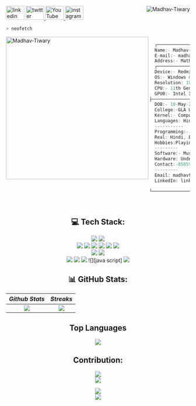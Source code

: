 

  <a href="https://www.linkedin.com/feed/" target="_blank">
  <img src="https://raw.githubusercontent.com/maurodesouza/profile-readme-generator/master/src/assets/icons/social/linkedin/default.svg" width="50" height="38" alt="linkedin logo"/></a>

<a href="https://twitter.com/" target="_blank">
<img src="https://raw.githubusercontent.com/maurodesouza/profile-readme-generator/master/src/assets/icons/social/twitter/default.svg" width="50" height="38" alt="twitter logo"/>
</a>

 <a href="https://youtube.com/" target="_blank">
  <img src="https://raw.githubusercontent.com/maurodesouza/profile-readme-generator/master/src/assets/icons/social/youtube/default.svg" width="50" height="38" alt="YouTube logo"/>
</a>

 <a href="https://instagram.com/" target="_blank">
  <img src="https://raw.githubusercontent.com/maurodesouza/profile-readme-generator/master/src/assets/icons/social/instagram/default.svg" width="50" height="38" alt="instagram logo"/>
</a>
<img align="right" src="https://komarev.com/ghpvc/?username=Madhav-Tiwary&label=Profile+Views&style=plastic" alt="Madhav-Tiwary" />

<br>

```zsh
> neofetch
```

<img align="left" src="https://telegra.ph/file/475b1b979f9c603fec65f.png" alt="Madhav-Tiwary" width="390"/>

```csharp
            
  ┌────────────── About me ──────────────┐
  Name:- Madhav-Tiwary
  E-mail:- madhavtiwaria2z@gmail.com  
  Address:- Mathura,UP
  ┌────────────── System Information ──────────────┐
  Device:- Redmi-Book
  OS:- Windows 64-bit operating system, x64-based processor
  Resolution: 1920 x 1080
  CPU:- 11th Gen Intel(R) Core(TM) i5-11300H @ 3.10GHz   3.11 GHz
  GPU0:- Intel IRISxe Graphics
├─────────────── User Information ───────────────┤
  DOB:- 10-May-2001
  College:-GLA University Mathura
  Kernel:- Computer Science and Engineering #CSE
  Languages: Hindi & English
  -----------
  Programming:- C,Java,Learning ...
  Real: Hindi, English 
  Hobbies:Playing Cricket,Listening Music.....
  ---------
  Software:- Music, Valorant
  Hardware: Undervolting, Overclocking
  Contact:-850592317.......
  ---------
  Email: madhavtiwaria2z@gmail.com
  LinkedIn: linkedin.com/in/madhav-tiwari-26589a259/
 
└────────────────────────────────────────────────┘
```

<br>

<div align="center">

## 💻 Tech Stack:

 
![][github] ![][vscode] <br>
![][c] ![][c++] ![][dart] ![][java] ![][python] ![][php] <br>
![][aws] ![][azure]  <br>
![][flutter] ![][Html] ![][Css]  ![][java script] ![][mysql]

## 📊 GitHub Stats:

| _Github Stats_ |  _Streaks_   |
| :------------: | :----------: |
|   ![][stats]   | ![][streaks] |

## Top Languages

![][langs]

## Contribution:

![][snake] <br> ![][graph]

![][quote] <br> ![][meme]

</div>

<!----------------------------------{ reference links }--------------------------------->

[stats]: https://github-readme-stats.vercel.app/api?username=Madhav-Tiwary&show_icons=true&theme=dark&hide_border=false&include_all_commits=true&count_private=false
[langs]: https://github-readme-stats.vercel.app/api/top-langs/?username=Madhav-Tiwary&theme=dark&hide_border=false&include_all_commits=true&count_private=false&layout=compact
[streaks]: https://github-readme-streak-stats.herokuapp.com/?user=Madhav-Tiwary&theme=dark&hide_border=false#gh-light-mode-only
[quote]: https://quotes-github-readme.vercel.app/api?type=horizontal&theme=dark
[meme]: https://random-memer.herokuapp.com

<!----------------------------------{ language badges }--------------------------------->

[c]: https://img.shields.io/badge/c-%2300599C.svg?style=for-the-badge&logo=c
[c++]: https://img.shields.io/badge/c++-%2300599C.svg?style=for-the-badge&logo=c%2B%2B
[dart]: https://img.shields.io/badge/dart-%230175C2.svg?style=for-the-badge&logo=dart
[java]: https://img.shields.io/badge/java-%23ED8B00.svg?style=for-the-badge&logo=java
<!-- [markdown]: https://img.shields.io/badge/markdown-%23000000.svg?style=for-the-badge&logo=markdown -->
[python]: https://img.shields.io/badge/python-3670A0?style=for-the-badge&logo=python&logoColor=ffdd54
[php]: https://img.shields.io/badge/php-%23777BB4.svg?style=for-the-badge&logo=php&logoColor=white
<!-- [heroku]: https://img.shields.io/badge/heroku-%23430098.svg?style=for-the-badge&logo=heroku -->
<!-- [cloudflare]: https://img.shields.io/badge/Cloudflare-F38020?style=for-the-badge&logo=Cloudflare&logoColor=white -->
<!-- [gcp]: https://img.shields.io/badge/Google%20Cloud-%234285F4.svg?style=for-the-badge&logo=google-cloud&logoColor=white -->
<!-- [firebase]: https://img.shields.io/badge/firebase-%23039BE5.svg?style=for-the-badge&logo=firebase -->
[aws]: https://img.shields.io/badge/AWS-%23FF9900.svg?style=for-the-badge&logo=amazon-aws
[css]: https://img.shields.io/badge/css3-%231572B6.svg?style=for-the-badge&logo=css3
[javascript]: https://img.shields.io/badge/javascript-%23323330.svg?style=for-the-badge&logo=javascript&logoColor=%23F7DF1E
[html]: https://img.shields.io/badge/html5-%23E34F26.svg?style=for-the-badge&logo=html5
[php]: https://img.shields.io/badge/php-%23777BB4.svg?style=for-the-badge&logo=php
[shell]: https://img.shields.io/badge/shell_script-%23121011.svg?style=for-the-badge&logo=gnu-bash
[typescript]: https://img.shields.io/badge/typescript-%23007ACC.svg?style=for-the-badge&logo=typescript
[azure]: https://img.shields.io/badge/azure-%230072C6.svg?style=for-the-badge&logo=azure-devops
[flutter]: https://img.shields.io/badge/Flutter-%2302569B.svg?style=for-the-badge&logo=Flutter
<!-- [docker]: https://img.shields.io/badge/docker-%230db7ed.svg?style=for-the-badge&logo=docker&logoColor=white -->
<!-- [kubernetes]: https://img.shields.io/badge/kubernetes-%23326ce5.svg?style=for-the-badge&logo=kubernetes&logoColor=white -->
[github]: https://img.shields.io/badge/github-%23121011.svg?style=for-the-badge&logo=github&logoColor=white
[mysql]: https://img.shields.io/badge/mysql-%2300f.svg?style=for-the-badge&logo=mysql&logoColor=white
[arch]: https://img.shields.io/badge/archlinux-%231793D1.svg?style=for-the-badge&logo=arch-linux&logoColor=white
<!-- [git]: https://img.shields.io/badge/git-%23F05033.svg?style=for-the-badge&logo=git&logoColor=white -->
[vscode]: https://img.shields.io/badge/Visual%20Studio%20Code-%23007ACC.svg?style=for-the-badge&logo=visual-studio-code&logoColor=white

<!----------------------------------{ contribution stats }--------------------------------->

[snake]: https://github.com/rajput-hemant/Madhav-Tiwary/blob/output/snake.svg
[graph]: https://activity-graph.herokuapp.com/graph?username=Madhav-Tiwary&theme=react-dark&hide_border=false&area=true

<!--
<img src="https://cdn.jsdelivr.net/gh/devicons/devicon/icons/javascript/javascript-original.svg" height="30" width="42" alt="javascript logo"  />
<img src="https://cdn.jsdelivr.net/gh/devicons/devicon/icons/typescript/typescript-plain.svg" height="30" width="42" alt="typescript logo"  />
<img src="https://cdn.jsdelivr.net/gh/devicons/devicon/icons/react/react-original.svg" height="30" width="42" alt="react logo"  />
<img src="https://cdn.jsdelivr.net/gh/devicons/devicon/icons/html5/html5-original.svg" height="30" width="42" alt="html5 logo"  />
<img src="https://cdn.jsdelivr.net/gh/devicons/devicon/icons/css3/css3-original.svg" height="30" width="42" alt="css3 logo"  />
<img src="https://cdn.jsdelivr.net/gh/devicons/devicon/icons/python/python-original-wordmark.svg" height="30" width="42" alt="python logo"  />
<img src="https://cdn.jsdelivr.net/gh/devicons/devicon/icons/azure/azure-original.svg" height="30" width="42" alt="azure logo"  />
<img src="https://cdn.jsdelivr.net/gh/devicons/devicon/icons/bash/bash-original.svg" height="30" width="42" alt="bash logo"  />
<img src="https://cdn.jsdelivr.net/gh/devicons/devicon/icons/cplusplus/cplusplus-original.svg" height="30" width="42" alt="cplusplus logo"  />
<img src="https://cdn.jsdelivr.net/gh/devicons/devicon/icons/dart/dart-original.svg" height="30" width="42" alt="dart logo"  />
<img src="https://cdn.jsdelivr.net/gh/devicons/devicon/icons/docker/docker-original.svg" height="30" width="42" alt="docker logo"  />
<img src="https://cdn.jsdelivr.net/gh/devicons/devicon/icons/firebase/firebase-plain.svg" height="30" width="42" alt="firebase logo"  />
<img src="https://cdn.jsdelivr.net/gh/devicons/devicon/icons/flutter/flutter-original.svg" height="30" width="42" alt="flutter logo"  />
<img src="https://cdn.jsdelivr.net/gh/devicons/devicon/icons/git/git-original.svg" height="30" width="42" alt="git logo"  />
<img src="https://cdn.jsdelivr.net/gh/devicons/devicon/icons/github/github-original.svg" height="30" width="42" alt="github logo"  />
<img src="https://cdn.jsdelivr.net/gh/devicons/devicon/icons/googlecloud/googlecloud-original.svg" height="30" width="42" alt="googlecloud logo"  />
<img src="https://cdn.jsdelivr.net/gh/devicons/devicon/icons/linux/linux-original.svg" height="30" width="42" alt="linux logo"  />
<img src="https://cdn.jsdelivr.net/gh/devicons/devicon/icons/markdown/markdown-original.svg" height="30" width="42" alt="markdown logo"  />
<img src="https://cdn.jsdelivr.net/gh/devicons/devicon/icons/php/php-original.svg" height="30" width="42" alt="php logo"  />
<img src="https://cdn.jsdelivr.net/gh/devicons/devicon/icons/vscode/vscode-original.svg" height="30" width="42" alt="vscode logo"  />
 -->
